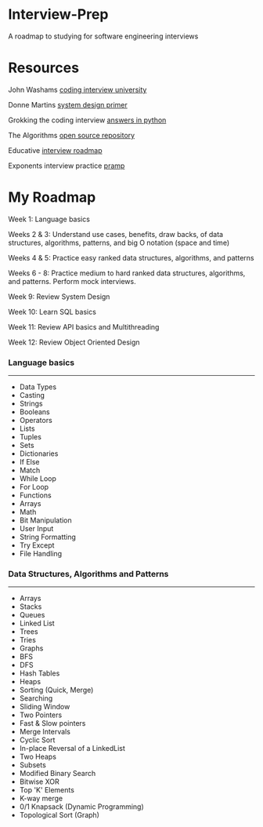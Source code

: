 # Interview-Prep
A roadmap to studying for software engineering interviews


# Resources 

John Washams [coding interview university](https://github.com/jwasham/coding-interview-university)

Donne Martins [system design primer](https://github.com/donnemartin/system-design-primer)

Grokking the coding interview [answers in python](https://github.com/cl2333/Grokking-the-Coding-Interview-Patterns-for-Coding-Questions)

The Algorithms [open source repository](https://github.com/TheAlgorithms)

Educative [interview roadmap](https://www.codinginterview.com/interview-roadmap)

Exponents interview practice [pramp](https://www.pramp.com/#/)

# My Roadmap

Week 1: Language basics

Weeks 2 & 3: Understand use cases, benefits, draw backs, of data structures, algorithms, patterns, and big O notation (space and time)

Weeks 4 & 5: Practice easy ranked data structures, algorithms, and patterns

Weeks 6 - 8: Practice medium to hard ranked data structures, algorithms, and patterns. Perform mock interviews. 

Week 9: Review System Design 

Week 10: Learn SQL basics

Week 11: Review API basics and Multithreading

Week 12: Review Object Oriented Design

### Language basics
---
 - Data Types
 - Casting
 - Strings
 - Booleans
 - Operators
 - Lists
 - Tuples
 - Sets
 - Dictionaries
 - If Else
 - Match
 - While Loop
 - For Loop
 - Functions
 - Arrays
 - Math
 - Bit Manipulation
 - User Input
 - String Formatting
 - Try Except
 - File Handling

 ### Data Structures, Algorithms and Patterns
---
 - Arrays
 - Stacks
 - Queues
 - Linked List
 - Trees
 - Tries
 - Graphs
 - BFS
 - DFS
 - Hash Tables
 - Heaps
 - Sorting (Quick, Merge)
 - Searching
 - Sliding Window
 - Two Pointers
 - Fast & Slow pointers
 - Merge Intervals
 - Cyclic Sort
 - In-place Reversal of a LinkedList
 - Two Heaps
 - Subsets
 - Modified Binary Search
 - Bitwise XOR
 - Top 'K' Elements
 - K-way merge
 - 0/1 Knapsack (Dynamic Programming)
 - Topological Sort (Graph)